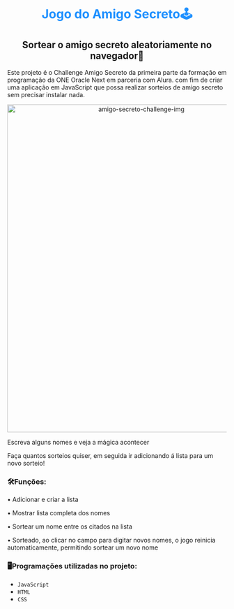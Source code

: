 <h1 align="center" style="color: #1E90FF;">Jogo do Amigo Secreto🕹️</h1>
<h2 align="center">Sortear o amigo secreto aleatoriamente no navegador🎰</h2>
<p>Este projeto é o Challenge Amigo Secreto da primeira parte da formação em programação da ONE Oracle Next em parceria com Alura. com fim de criar uma aplicação em JavaScript que possa realizar sorteios de amigo secreto sem precisar instalar nada.</p> 

<p align="center"> <img width="600" height="750" alt="amigo-secreto-challenge-img" src="https://i.imgur.com/Ac9C1Dj.png"/>
<p>Escreva alguns nomes e veja a mágica acontecer<p/>
<p>Faça quantos sorteios quiser, em seguida ir adicionando á lista para um novo sorteio!</p>

<h3>🛠️Funções:</h3>

<p> • Adicionar e criar a lista</p>
<p>• Mostrar lista completa dos nomes</p>
<p>• Sortear um nome entre os citados na lista</p>
<p>• Sorteado, ao clicar no campo para digitar novos nomes, o jogo reinicia automaticamente, permitindo sortear um novo nome </p>

<h3>🖥️Programações utilizadas no projeto:</h3>

- `JavaScript`  
- `HTML`	
- `CSS`
